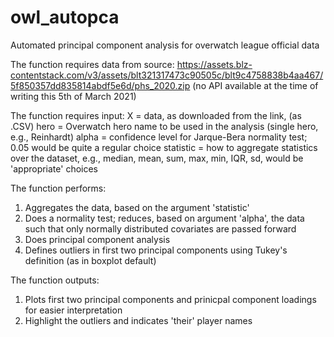 # owl_autopca
Automated principal component analysis for overwatch league official data

The function requires data from source: https://assets.blz-contentstack.com/v3/assets/blt321317473c90505c/blt9c4758838b4aa467/5f850357dd835814abdf5e6d/phs_2020.zip (no API available at the time of writing this 5th of March 2021)

The function requires input:
X = data, as downloaded from the link, (as .CSV)
hero = Overwatch hero name to be used in the analysis (single hero, e.g., Reinhardt)
alpha = confidence level for Jarque-Bera normality test; 0.05 would be quite a regular choice
statistic = how to aggregate statistics over the dataset, e.g., median, mean, sum, max, min, IQR, sd, would be 'appropriate' choices

The function performs:
1. Aggregates the data, based on the argument 'statistic'
2. Does a normality test; reduces, based on argument 'alpha', the data such that only normally distributed covariates are passed forward
3. Does principal component analysis
4. Defines outliers in first two principal components using Tukey's definition (as in boxplot default)

The function outputs:
1. Plots first two principal components and prinicpal component loadings for easier interpretation
2. Highlight the outliers and indicates 'their' player names
